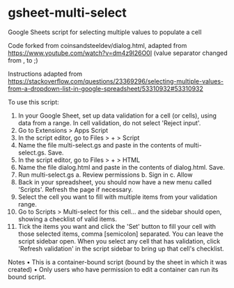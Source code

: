 # gsheet-multi-select
Google Sheets script for selecting multiple values to populate a cell

Code forked from coinsandsteeldev/dialog.html, adapted from https://www.youtube.com/watch?v=dm4z9l26O0I (value separator changed from , to ;)

Instructions adapted from https://stackoverflow.com/questions/23369296/selecting-multiple-values-from-a-dropdown-list-in-google-spreadsheet/53310932#53310932

To use this script:
1. In your Google Sheet, set up data validation for a cell (or cells), using data from a range. In cell validation, do not select 'Reject input'.
2. Go to Extensions > Apps Script
3. In the script editor, go to Files > + > Script
4. Name the file multi-select.gs and paste in the contents of multi-select.gs. Save.
5. In the script editor, go to Files > + > HTML
6. Name the file dialog.html and paste in the contents of dialog.html. Save.
7. Run multi-select.gs
	a. Review permissions
	b. Sign in
	c. Allow
8. Back in your spreadsheet, you should now have a new menu called 'Scripts'. Refresh the page if necessary.
9. Select the cell you want to fill with multiple items from your validation range.
10. Go to Scripts > Multi-select for this cell... and the sidebar should open, showing a checklist of valid items.
11. Tick the items you want and click the 'Set' button to fill your cell with those selected items, comma [semicolon] separated.
You can leave the script sidebar open. When you select any cell that has validation, click 'Refresh validation' in the script sidebar to bring up that cell's checklist.

Notes
• This is a container-bound script (bound by the sheet in which it was created)
• Only users who have permission to edit a container can run its bound script. 
